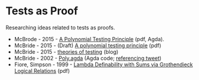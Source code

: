 # Tests as Proof
Researching ideas related to tests as proofs.

* McBrode - 2015 - [A Polynomial Testing Principle](https://github.com/pigworker/PolyTest) (pdf, Agda).
* McBride - 2015 - (Draft) [A polynomial testing principle](https://personal.cis.strath.ac.uk/conor.mcbride/PolyTest.pdf) (pdf)
* McBride - 2015 - [theories of testing](https://pigworker.wordpress.com/2015/01/02/theories-of-testing/) (blog)
* McBride - 2002 - [Poly.agda](https://personal.cis.strath.ac.uk/conor.mcbride/pub/Hmm/Poly.agda) (Agda code; [referencing tweet](https://twitter.com/pigworker/status/223370242674532352))
* Fiore, Simpson - 1999 - [Lambda Definability with Sums via Grothendieck Logical Relations](http://citeseerx.ist.psu.edu/viewdoc/summary?doi=10.1.1.38.9465) (pdf)
